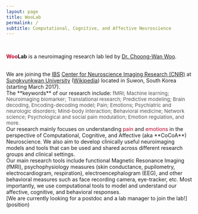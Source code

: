```yaml
---
layout: page
title: WooLab
permalink: /
subtitle: Computational, Cognitive, and Affective Neuroscience
---
```

&nbsp;

<b><span style="color: #BD0026;">Woo</span>Lab</b> is a neuroimaging research lab led by 
<a href="http://wanirepo.github.io">Dr. Choong-Wan Woo</a>.  

<br>
We are joining the <a href="https://www.ibs.re.kr">IBS</a> <a href="http://cnir.ibs.re.kr/html/cnir_en/">Center for Neuroscience Imaging Research (CNIR)</a> at <a href="http://www.skku.edu/eng_home/index.jsp">Sungkyunkwan University</a> (<a href="https://en.wikipedia.org/wiki/Sungkyunkwan_University">Wikipedia</a>) located in Suwon, South Korea (starting March 2017). 

<br>
The **keywords** of our research include:  
<span style="font-size: 13.5px !important; color: #555;">fMRI; Machine learning; Neuroimaging biomarker; Translational research; Predictive modeling; Brain decoding, Encoding-decoding model; Pain; Emotions; Psychiatric and neurologic disorders; Mind-body interaction; Behavioral medicine; Network science; Psychological and social pain modulation; Emotion regulation, and more.</span>

<br>
Our research mainly focuses on understanding <span style="color: #BD0026;">pain</span> and <span style="color: #BD0026;">emotions</span> in the perspective of Computational, Cognitive, and Affective (aka **CoCoA**) Neuroscience. We also aim to develop clinically useful neuroimaging models and tools that can be used and shared across different research groups and clinical settings. 

<br>
Our main research tools include functional Magnetic Resonance Imaging (fMRI), psychophysiology measures (skin conductance, pupilometry, electrocardiogram, respiration), electroencephalogram (EEG), and other behavioral measures such as face recording camera, eye-tracker, etc. Most importantly, we use computational tools to model and understand our affective, cognitive, and behavioral responses.  

<br>
[We are currently looking for a postdoc and a lab manager to join the lab!](position)